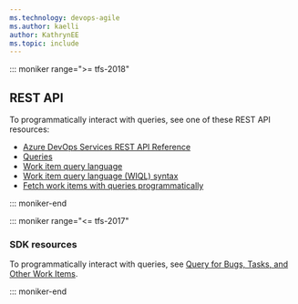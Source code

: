 ```yaml
---
ms.technology: devops-agile
ms.author: kaelli
author: KathrynEE
ms.topic: include
---
```


::: moniker range=">= tfs-2018"

## REST API 

To programmatically interact with queries, see one of these REST API resources:  

- [Azure DevOps Services REST API Reference](/rest/api/azure/devops)
- [Queries](/rest/api/vsts/wit/queries)
- [Work item query language](/rest/api/azure/devops/wit/wiql)
- [Work item query language (WIQL) syntax](/azure/devops/boards/queries/wiql-syntax)
- [Fetch work items with queries programmatically](/azure/devops/integrate/quickstarts/work-item-quickstart) 


::: moniker-end

::: moniker range="<= tfs-2017"

### SDK resources  

To programmatically interact with queries, see [Query for Bugs, Tasks, and Other Work Items](/previous-versions/visualstudio/visual-studio-2013/bb130306(v=vs.120)).

::: moniker-end